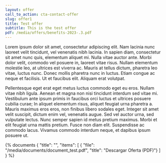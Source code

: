 ```yaml
---
layout: offer
call_to_action: cta-contact-offer
slug: offer1
title: Test offer
subtitle: This is the test offer
pdf: /media/offers/benefits-2023-.3.pdf
---
```

Lorem ipsum dolor sit amet, consectetur adipiscing elit. Nam lacinia nunc laoreet velit tincidunt, vel venenatis nibh lacinia. In sapien diam, consectetur sit amet nunc quis, elementum aliquet mi. Nulla vitae auctor ante. Morbi dolor velit, commodo vel posuere in, laoreet vitae risus. Nullam elementum molestie leo, at ultrices est viverra ac. Mauris at tellus dictum, pharetra leo vitae, luctus nunc. Donec mollis pharetra nunc in luctus. Etiam congue ac neque et facilisis. Ut et faucibus elit. Aliquam erat volutpat.

Pellentesque eget erat eget metus luctus commodo eget eu eros. Nullam vitae nibh ligula. Aenean et magna non nisi tincidunt interdum sed vitae mi. Vestibulum ante ipsum primis in faucibus orci luctus et ultrices posuere cubilia curae; In aliquet elementum risus, aliquet feugiat urna pharetra a. Mauris maximus eros eros, non finibus libero sodales eget. Integer sit amet velit suscipit, dictum enim vel, venenatis augue. Sed vel auctor urna, sed vulputate lectus. Nunc semper sapien id metus pretium maximus. Morbi et elit feugiat urna mattis pretium. Fusce non diam elit. Suspendisse ac commodo lacus. Vivamus commodo interdum neque, et dapibus ipsum posuere ut.

{% documents 
{ "title": "", 
    "items": [ 
        { "file": "/media/documents/document_test.pdf", 
          "title": "Descargar Oferta (PDF)"}
      ] 
    } 
%}